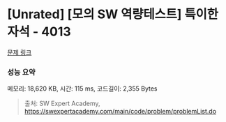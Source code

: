 # [Unrated] [모의 SW 역량테스트] 특이한 자석 - 4013 

[문제 링크](https://swexpertacademy.com/main/code/problem/problemDetail.do?contestProbId=AWIeV9sKkcoDFAVH) 

### 성능 요약

메모리: 18,620 KB, 시간: 115 ms, 코드길이: 2,355 Bytes



> 출처: SW Expert Academy, https://swexpertacademy.com/main/code/problem/problemList.do